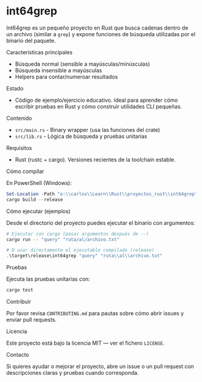 # int64grep

Int64grep es un pequeño proyecto en Rust que busca cadenas dentro de un archivo (similar a `grep`) y expone funciones de búsqueda utilizadas por el binario del paquete.

Características principales
- Búsqueda normal (sensible a mayúsculas/minúsculas)
- Búsqueda insensible a mayúsculas
- Helpers para contar/numeroar resultados

Estado
- Código de ejemplo/ejercicio educativo. Ideal para aprender cómo escribir pruebas en Rust y cómo construir utilidades CLI pequeñas.

Contenido
- `src/main.rs` - Binary wrapper (usa las funciones del crate)
- `src/lib.rs` - Lógica de búsqueda y pruebas unitarias

Requisitos
- Rust (rustc + cargo). Versiones recientes de la toolchain estable.

Cómo compilar

En PowerShell (Windows):

```powershell
Set-Location -Path "e:\\carlos\\Learn\\Rust\\proyectos_rust\\int64grep"
cargo build --release
```

Cómo ejecutar (ejemplos)

Desde el directorio del proyecto puedes ejecutar el binario con argumentos:

```powershell
# Ejecutar con cargo (pasar argumentos después de --)
cargo run -- "query" "ruta/al/archivo.txt"

# O usar directamente el ejecutable compilado (release)
.\target\release\int64grep "query" "ruta\\al\\archivo.txt"
```

Pruebas

Ejecuta las pruebas unitarias con:

```powershell
cargo test
```

Contribuir

Por favor revisa `CONTRIBUTING.md` para pautas sobre cómo abrir issues y enviar pull requests.

Licencia

Este proyecto está bajo la licencia MIT — ver el fichero `LICENSE`.

Contacto

Si quieres ayudar o mejorar el proyecto, abre un issue o un pull request con descripciones claras y pruebas cuando corresponda.
